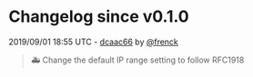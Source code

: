 # Changelog since v0.1.0

2019/09/01 18:55 UTC - [dcaac66](https://github.com/hassio-addons/addon-wireguard/commit/dcaac6696ac7f1535cf80c8703f984833888a34a) by [@frenck](https://github.com/frenck)
> :ambulance: Change the default IP range setting to follow RFC1918 

